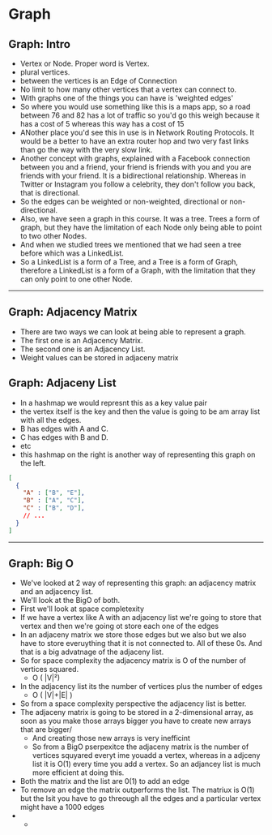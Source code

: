 # Graph

## Graph: Intro
- Vertex or Node. Proper word is Vertex.
- plural vertices. 
- between the vertices is an Edge of Connection
- No limit to how many other vertices that a vertex can connect to.
- With graphs one of the things you can have is 'weighted edges'
- So where you would use something like this is a maps app, so a road between 76 and 82 has a lot of traffic so you'd go this weigh because it has a cost of 5 whereas this way has a cost of 15
- ANother place you'd see this in use is in Network Routing Protocols. It would be a better to have an extra router hop and two very fast links than go the way with the very slow link.
- Another concept with graphs, explained with a Facebook connection between you and a friend, your friend is friends with you and you are friends with your friend. It is a bidirectional relationship. Whereas in Twitter or Instagram you follow a celebrity, they don't follow you back, that is directional.
- So the edges can be weighted or non-weighted, directional or non-directional.
- Also, we have seen a graph in this course. It was a tree. Trees a form of graph, but they have the limitation of each Node only being able to point to two other Nodes.
- And when we studied trees we mentioned that we had seen a tree before which was a LinkedList.
- So a LinkedList is a form of a Tree, and a Tree is a form of Graph, therefore a LinkedList is a form of a Graph, with the limitation that they can only point to one other Node.

---

## Graph: Adjacency Matrix

- There are two ways we can look at being able to represent a graph. 
- The first one is an Adjacency Matrix. 
- The second one is an Adjacency List.
- Weight values can be stored in adjaceny matrix

## Graph: Adjaceny List

- In a hashmap we would represnt this as a key value pair
- the vertex itself is the key and then the value is going to be am array list with all the edges.
- B has edges with A and C.
- C has edges with B and D.
- etc
- this hashmap on the right is another way of representing this graph on the left.

```json
[
  {
    "A" : ["B", "E"],
    "B" : ["A", "C"],
    "C" : ["B", "D"],
    // ...
  }
]

```

---

## Graph: Big O
- We've looked at 2 way of representing this graph: an adjacency matrix and an adjacency list.
- We'll look at the BigO of both. 
- First we'll look at space completexity
- If we have a vertex like A with an adjacency list we're going to store that vertex and then we're going ot store each one of the edges 
- In an adjaceny matrix we store those edges but we also but we also have to store everuything that it is not connected to. All of these 0s. And that is a big advatnage of the adjaceny list.
- So for space complexity the adjacency matrix is O of the number of vertices squared.
  - O ( |V|²)
- In the adjacency list its the number of vertices plus the number of edges
  - O ( |V|+|E| )
- So from a space complexity perspective the adjacency list is better.
- The adjaceny matrix is going to be stored in a 2-dimensional array, as soon as you make those arrays bigger you have to create new arrays that are bigger/
  - And creating those new arrays is very inefficint
  - So from a BigO pserpexitce the adjaceny matrix is the number of vertices squyared everyt ime youadd a vertex, whereas in a adjceny list it is O(1) every time you add a vertex. So an adjancey list is much more efficient at doing this.
- Both the matrix and the list are 0(1) to add an edge
- To remove an edge the matrix outperforms the list. The matriux is O(1) but the lsit you have to go threough all the edges and a particular vertex might have a 1000 edges
- 
  - 